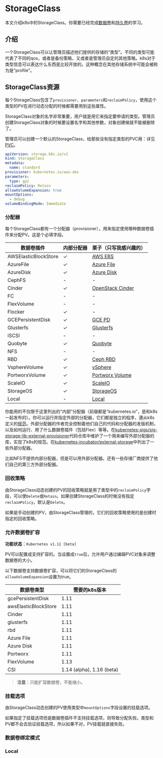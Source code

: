 # StorageClass

本文介绍k8s中的StorageClass。你需要已经完成[数据卷](数据卷.md)和[持久卷](持久卷（Persistent%20Volume）.md)的学习。

## 介绍

一个StorageClass可以让管理员描述他们提供的存储的“类型”。不同的类型可能代表了不同的qos，或者是备份策略，又或者是管理员自定的其他策略。k8s对于类型信息可以表达什么东西是比较开放的。这种概念在其他存储系统中可能会被称为是“profile”。

## StorageClass资源

每个StorageClass包含了`provisioner`、`parameters`和`reclaimPolicy`，使用这个类型的PV在进行动态分配的时候都需要用到这些属性。

StorageClass对象的名字非常重要，用户就是用它来指定要申请的类型。管理员创建StorageClass对象的时候要设置名字和其他参数，对象创建候就不能被删除了。

管理员可以创建一个默认的StorageClass，给那些没有指定类型的PVC用：详见[PVC](持久卷（Persistent%20Volume）.md#pvc)。

```yaml
apiVersion: storage.k8s.io/v1
kind: StorageClass
metadata:
  name: standard
provisioner: kubernetes.io/aws-ebs
parameters:
  type: gp2
reclaimPolicy: Retain
allowVolumeExpansion: true
mountOptions:
  - debug
volumeBindingMode: Immediate
```

### 分配器

每个StorageClass都有一个分配器（provisioner），用来指定使用哪种数据卷插件来分配PV。这是个必填字段。

**数据卷插件**|**内部分配器**|栗子（只写我感兴趣的）
-|-|-
AWSElasticBlockStore|✓|[AWS EBS]()
AzureFile|✓|[Azure File]()
AzureDisk|✓|[Azure Disk]()
CephFS|-|-
Cinder|✓|[OpenStack Cinder]()
FC|-|-
FlexVolume|-|-
Flocker|✓|-
GCEPersistentDisk|✓|[GCE PD]()
Glusterfs|✓|[Glusterfs]()
iSCSI|-|-
Quobyte|✓|[Quobyte]()
NFS|-|-
RBD|✓|[Ceph RBD]()
VsphereVolume|✓|[vSphere]()
PortworxVolume|✓|[Portworx Volume]()
ScaleIO|✓|[ScaleIO]()
StorageOS|✓|[StorageOS]()
Local|-|[Local](#Local)

你能用的不仅限于这里列出的“内部”分配器（前缀都是“kubernetes.io”，是和k8s一起发布的）。你可以运行并指定外部的分配器，它们都是独立的程序，遵从k8s定义的[规范](https://github.com/kubernetes/community/blob/master/contributors/design-proposals/storage/volume-provisioning.md)。外部分配器的作者完全控制着他们自己的代码和分配器的发版机制，以及如何运行、用了什么数据卷插件（包括Flex）等等。在[kubernetes-sigs/sig-storage-lib-external-provisioner](https://github.com/kubernetes-sigs/sig-storage-lib-external-provisioner)代码仓库中维护了一个用来编写外部分配器的库，实现了k8s的规范。在[kubernetes-incubator/external-storage](https://github.com/kubernetes-retired/external-storage)中列出了一些外部分配器。

比如NFS不提供内部分配器，但是可以用外部分配器。还有一些存储厂商提供了他们自己的第三方外部分配器。

### 回收策略

由StorageClass动态创建的PV的回收策略就是用了类型中的`reclaimPolicy`字段，可以使`Delete`或`Retain`。如果创建StorageClass的时候没有指定`reclaimPolicy`，默认是`Delete`。

如果是手动创建的PV，由StorageClass管理的，它们的回收策略使用的是创建时指定的回收策略。

### 允许数据卷扩容

**功能状态**：`Kubernetes v1.11 [beta]`

PV可以配置成支持扩容的。当设置成`true`后，允许用户通过编辑PVC对象来调整数据卷的大小。

以下数据卷支持数据卷扩容，可以将它们的StorageClass的`allowVolumeExpansion`设置为true。

**数据卷类型**|需要的k8s版本
-|-
gcePersistentDisk|1.11
awsElasticBlockStore|1.11
Cinder|1.11
glusterfs|1.11
rbd|1.11
Azure File|1.11
Azure Disk|1.11
Portworx|1.11
FlexVolume|1.13
CSI|1.14 (alpha), 1.16 (beta)

>**注意**：只能扩容数据卷，不能缩小。

### 挂载选项

由StorageClass动态创建的PV使用类型中`mountOptions`字段设置的挂载选项。

如果指定了挂载选项但是数据卷插件不支持挂载选项，则导致分配失败。类型和PV都不会去验证挂载选项，所以如果不对，PV挂载就直接失败。

### 数据卷绑定模式

### Local